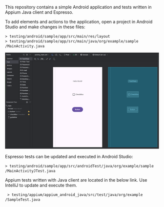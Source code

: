 This repository contains a simple Android application and tests written in Appium Java client and Espresso.

To add elements and actions to the application, open a project in Android Studio and make changes in these files:
```
> testing/android/sample/app/src/main/res/layout
> testing/android/sample/app/src/main/java/org/example/sample
/MainActivity.java
```
![img.png](img.png)


Espresso tests can be updated and executed in Android Studio:
```
> testing/android/sample/app/src/androidTest/java/org/example/sample
/MainActivityJTest.java
```

Appium tests written with Java client are located in the below link. Use IntelliJ to update and execute them. 
```
 > testing/appium/appium_android_java/src/test/java/org/example
/SampleTest.java
```






